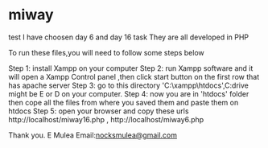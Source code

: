 # miway
test
I have choosen day 6 and day 16 task
 They are all developed in PHP

 To run these files,you will need to follow some steps below

 Step 1: install Xampp on your computer
 Step 2: run Xampp software and it will open a Xampp Control panel ,then click start button on the first row that has apache server 
 Step 3: go to this directory 'C:\xampp\htdocs',C:drive might be E or D on your computer.
 Step 4: now you are in 'htdocs' folder then cope all the files from where you saved them and paste them on htdocs
 Step 5: open your browser and copy these urls  http://localhost/miway16.php  , http://localhost/miway6.php

 Thank you.
 E Mulea
 Email:nocksmulea@gmail.com
